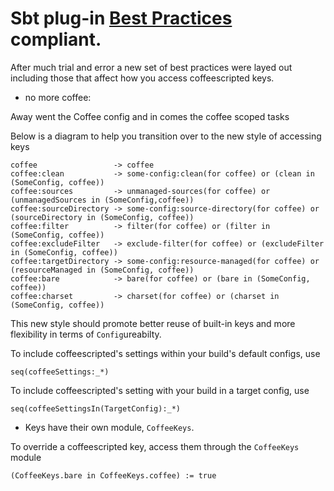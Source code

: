 # Sbt plug-in [Best Practices][bp] compliant.

After much trial and error a new set of best practices were layed out including those that affect
how you access coffeescripted keys.

- no more coffee:<tab>

Away went the Coffee config and in comes the coffee scoped tasks

Below is a diagram to help you transition over to the new style of accessing keys

    coffee                 -> coffee
    coffee:clean           -> some-config:clean(for coffee) or (clean in (SomeConfig, coffee))
    coffee:sources         -> unmanaged-sources(for coffee) or (unmanagedSources in (SomeConfig,coffee))
    coffee:sourceDirectory -> some-config:source-directory(for coffee) or (sourceDirectory in (SomeConfig, coffee))
    coffee:filter          -> filter(for coffee) or (filter in (SomeConfig, coffee))
    coffee:excludeFilter   -> exclude-filter(for coffee) or (excludeFilter in (SomeConfig, coffee))
    coffee:targetDirectory -> some-config:resource-managed(for coffee) or (resourceManaged in (SomeConfig, coffee))
    coffee:bare            -> bare(for coffee) or (bare in (SomeConfig, coffee))
    coffee:charset         -> charset(for coffee) or (charset in (SomeConfig, coffee))

This new style should promote better reuse of built-in keys and more flexibility in terms of
`Config`ureabilty.

To include coffeescripted's settings within your build's default configs, use

    seq(coffeeSettings:_*)

To include coffeescripted's setting with your build in a target config, use

    seq(coffeeSettingsIn(TargetConfig):_*)

- Keys have their own module, `CoffeeKeys`.

To override a coffeescripted key, access them through the `CoffeeKeys` module

    (CoffeeKeys.bare in CoffeeKeys.coffee) := true

[bp]: https://github.com/harrah/xsbt/wiki/Plugins-Best-Practices

